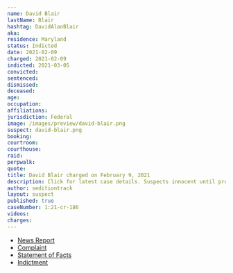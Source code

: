```yaml
---
name: David Blair
lastName: Blair
hashtag: DavidAlanBlair
aka:
residence: Maryland
status: Indicted
date: 2021-02-09
charged: 2021-02-09
indicted: 2021-03-05
convicted:
sentenced:
dismissed:
deceased:
age:
occupation:
affiliations:
jurisdiction: Federal
image: /images/preview/david-blair.png
suspect: david-blair.png
booking:
courtroom:
courthouse:
raid:
perpwalk:
quote:
title: David Blair charged on February 9, 2021
description: Click for latest case details. Suspects innocent until proven guilty.
author: seditiontrack
layout: suspect
published: true
caseNumber: 1:21-cr-186
videos:
charges:
---
```


- [News Report](https://www.baltimoresun.com/news/crime/bs-md-ci-cr-blair-capitol-search-warrant-20210202-x4uzotfxhng5ddglhnl5npeonu-story.html)
- [Complaint](https://extremism.gwu.edu/sites/g/files/zaxdzs2191/f/David%20Blair%20Criminal%20Complaint.pdf)
- [Statement of Facts](https://www.justice.gov/usao-dc/case-multi-defendant/file/1371291/download)
- [Indictment](https://www.justice.gov/usao-dc/case-multi-defendant/file/1377671/download)
